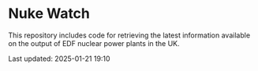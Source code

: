 # Nuke Watch

This repository includes code for retrieving the latest information available on the output of EDF nuclear power plants in the UK.

Last updated: 2025-01-21 19:10